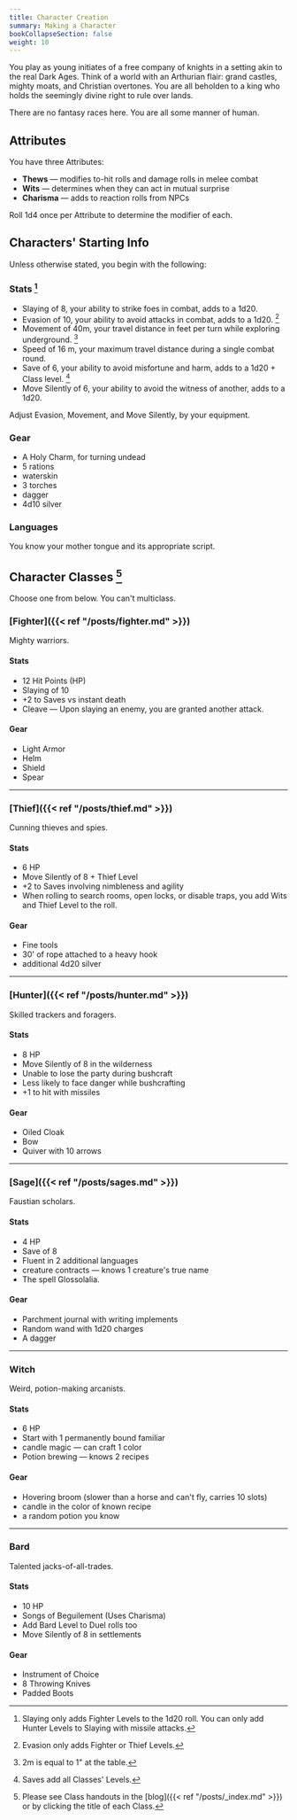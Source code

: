 ```yaml
---
title: Character Creation
summary: Making a Character
bookCollapseSection: false
weight: 10
---
```


You play as young initiates of a free company of knights in a setting akin to the real Dark Ages. Think of a world with an Arthurian flair: grand castles, mighty moats, and Christian overtones. You are all beholden to a king who holds the seemingly divine right to rule over lands.

There are no fantasy races here. You are all some manner of human.

## Attributes

You have three Attributes:

- **Thews** — modifies to-hit rolls and damage rolls in melee combat
- **Wits** — determines when they can act in mutual surprise
- **Charisma** — adds to reaction rolls from NPCs

Roll 1d4 once per Attribute to determine the modifier of each.

## Characters' Starting Info

Unless otherwise stated, you begin with the following:

### Stats [^1]

- Slaying of 8, your ability to strike foes in combat, adds to a 1d20.
- Evasion of 10, your ability to avoid attacks in combat, adds to a 1d20. [^2]
- Movement of 40m, your travel distance in feet per turn while exploring underground. [^3]
- Speed of 16 m, your maximum travel distance during a single combat round.
- Save of 6, your ability to avoid misfortune and harm, adds to a 1d20 + Class level. [^4]
- Move Silently of 6, your ability to avoid the witness of another, adds to a 1d20.

Adjust Evasion, Movement, and Move Silently, by your equipment.

### Gear

- A Holy Charm, for turning undead
- 5 rations
- waterskin
- 3 torches
- dagger
- 4d10 silver

### Languages

You know your mother tongue and its appropriate script.

## Character Classes [^5]

Choose one from below. You can't multiclass.

### [Fighter]({{< ref "/posts/fighter.md" >}})

Mighty warriors.

#### Stats

- 12 Hit Points (HP)
- Slaying of 10
- +2 to Saves vs instant death
- Cleave — Upon slaying an enemy, you are granted another attack.

#### Gear

- Light Armor
- Helm
- Shield
- Spear

---

### [Thief]({{< ref "/posts/thief.md" >}})

Cunning thieves and spies.

#### Stats

- 6 HP
- Move Silently of 8 + Thief Level
- +2 to Saves involving nimbleness and agility
- When rolling to search rooms, open locks, or disable traps, you add Wits and Thief Level to the roll.

#### Gear

- Fine tools
- 30' of rope attached to a heavy hook
- additional 4d20 silver

---

### [Hunter]({{< ref "/posts/hunter.md" >}})

Skilled trackers and foragers.

#### Stats

- 8 HP
- Move Silently of 8 in the wilderness
- Unable to lose the party during bushcraft
- Less likely to face danger while bushcrafting
- +1 to hit with missiles

#### Gear

- Oiled Cloak
- Bow
- Quiver with 10 arrows

---

### [Sage]({{< ref "/posts/sages.md" >}})

Faustian scholars.

#### Stats

- 4 HP
- Save of 8
- Fluent in 2 additional languages
- creature contracts — knows 1 creature's true name
- The spell Glossolalia.

#### Gear

- Parchment journal with writing implements
- Random wand with 1d20 charges
- A dagger

---

### Witch

Weird, potion-making arcanists.

#### Stats

- 6 HP
- Start with 1 permanently bound familiar
- candle magic — can craft 1 color
- Potion brewing — knows 2 recipes

#### Gear

- Hovering broom (slower than a horse and can't fly, carries 10 slots)
- candle in the color of known recipe
- a random potion you know

---

### Bard

Talented jacks-of-all-trades.

#### Stats

- 10 HP
- Songs of Beguilement (Uses Charisma)
- Add Bard Level to Duel rolls too
- Move Silently of 8 in settlements

#### Gear

- Instrument of Choice
- 8 Throwing Knives
- Padded Boots

[^1]: Slaying only adds Fighter Levels to the 1d20 roll. You can only add Hunter Levels to Slaying with missile attacks.

[^2]: Evasion only adds Fighter or Thief Levels.

[^3]: 2m is equal to 1" at the table.

[^4]: Saves add all Classes' Levels.

[^5]: Please see Class handouts in the [blog]({{< ref "/posts/_index.md" >}}) or by clicking the title of each Class.
